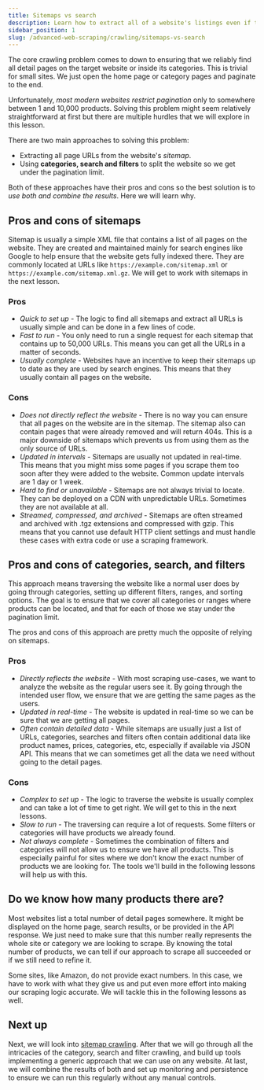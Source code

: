 ```yaml
---
title: Sitemaps vs search
description: Learn how to extract all of a website's listings even if they limit the number of results pages.
sidebar_position: 1
slug: /advanced-web-scraping/crawling/sitemaps-vs-search
---
```


The core crawling problem comes to down to ensuring that we reliably find all detail pages on the target website or inside its categories. This is trivial for small sites. We just open the home page or category pages and paginate to the end.

Unfortunately, _most modern websites restrict pagination_ only to somewhere between 1 and 10,000 products. Solving this problem might seem relatively straightforward at first but there are multiple hurdles that we will explore in this lesson.

There are two main approaches to solving this problem:

- Extracting all page URLs from the website's _sitemap_.
- Using **categories, search and filters** to split the website so we get under the pagination limit.

Both of these approaches have their pros and cons so the best solution is to _use both and combine the results_. Here we will learn why.

## Pros and cons of sitemaps

Sitemap is usually a simple XML file that contains a list of all pages on the website. They are created and maintained mainly for search engines like Google to help ensure that the website gets fully indexed there. They are commonly located at URLs like `https://example.com/sitemap.xml` or `https://example.com/sitemap.xml.gz`. We will get to work with sitemaps in the next lesson.

### Pros

- _Quick to set up_ - The logic to find all sitemaps and extract all URLs is usually simple and can be done in a few lines of code.
- _Fast to run_ - You only need to run a single request for each sitemap that contains up to 50,000 URLs. This means you can get all the URLs in a matter of seconds.
- _Usually complete_ - Websites have an incentive to keep their sitemaps up to date as they are used by search engines. This means that they usually contain all pages on the website.

### Cons

- _Does not directly reflect the website_ - There is no way you can ensure that all pages on the website are in the sitemap. The sitemap also can contain pages that were already removed and will return 404s. This is a major downside of sitemaps which prevents us from using them as the only source of URLs.
- _Updated in intervals_ - Sitemaps are usually not updated in real-time. This means that you might miss some pages if you scrape them too soon after they were added to the website. Common update intervals are 1 day or 1 week.
- _Hard to find or unavailable_ - Sitemaps are not always trivial to locate. They can be deployed on a CDN with unpredictable URLs. Sometimes they are not available at all.
- _Streamed, compressed, and archived_ - Sitemaps are often streamed and archived with .tgz extensions and compressed with gzip. This means that you cannot use default HTTP client settings and must handle these cases with extra code or use a scraping framework.

## Pros and cons of categories, search, and filters

This approach means traversing the website like a normal user does by going through categories, setting up different filters, ranges, and sorting options. The goal is to ensure that we cover all categories or ranges where products can be located, and that for each of those we stay under the pagination limit.

The pros and cons of this approach are pretty much the opposite of relying on sitemaps.

### Pros

- _Directly reflects the website_ - With most scraping use-cases, we want to analyze the website as the regular users see it. By going through the intended user flow, we ensure that we are getting the same pages as the users.
- _Updated in real-time_ - The website is updated in real-time so we can be sure that we are getting all pages.
- _Often contain detailed data_ - While sitemaps are usually just a list of URLs, categories, searches and filters often contain additional data like product names, prices, categories, etc, especially if available via JSON API. This means that we can sometimes get all the data we need without going to the detail pages.

### Cons

- _Complex to set up_ - The logic to traverse the website is usually complex and can take a lot of time to get right. We will get to this in the next lessons.
- _Slow to run_ - The traversing can require a lot of requests. Some filters or categories will have products we already found.
- _Not always complete_ - Sometimes the combination of filters and categories will not allow us to ensure we have all products. This is especially painful for sites where we don't know the exact number of products we are looking for. The tools we'll build in the following lessons will help us with this.

## Do we know how many products there are?

Most websites list a total number of detail pages somewhere. It might be displayed on the home page, search results, or be provided in the API response. We just need to make sure that this number really represents the whole site or category we are looking to scrape. By knowing the total number of products, we can tell if our approach to scrape all succeeded or if we still need to refine it.

Some sites, like Amazon, do not provide exact numbers. In this case, we have to work with what they give us and put even more effort into making our scraping logic accurate. We will tackle this in the following lessons as well.

## Next up

Next, we will look into [sitemap crawling](./crawling-sitemaps.md). After that we will go through all the intricacies of the category, search and filter crawling, and build up tools implementing a generic approach that we can use on any website. At last, we will combine the results of both and set up monitoring and persistence to ensure we can run this regularly without any manual controls.
